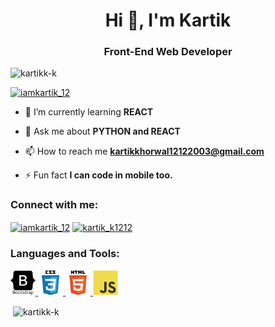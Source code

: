 <h1 align="center">Hi 👋, I'm Kartik</h1>
<h3 align="center">Front-End Web Developer</h3>

<p align="left"> <img src="https://komarev.com/ghpvc/?username=kartikk-k&label=Profile%20views&color=0e75b6&style=flat" alt="kartikk-k" /> </p>

<p align="left"> <a href="https://twitter.com/kartik_builds" target="blank"><img src="https://img.shields.io/twitter/follow/kartik_builds?logo=twitter&style=for-the-badge" alt="iamkartik_12" /></a> </p>

- 🌱 I’m currently learning **REACT**

- 💬 Ask me about **PYTHON and REACT**

- 📫 How to reach me **kartikkhorwal12122003@gmail.com**

- ⚡ Fun fact **I can code in mobile too.**

<h3 align="left">Connect with me:</h3>
<p align="left">
<a href="https://twitter.com/iamkartik_12" target="blank"><img align="center" src="https://raw.githubusercontent.com/rahuldkjain/github-profile-readme-generator/master/src/images/icons/Social/twitter.svg" alt="iamkartik_12" height="30" width="40" /></a>
<a href="https://instagram.com/kartik_k1212" target="blank"><img align="center" src="https://raw.githubusercontent.com/rahuldkjain/github-profile-readme-generator/master/src/images/icons/Social/instagram.svg" alt="kartik_k1212" height="30" width="40" /></a>
</p>

<h3 align="left">Languages and Tools:</h3>
<p align="left"> <a href="https://getbootstrap.com" target="_blank"> <img src="https://raw.githubusercontent.com/devicons/devicon/master/icons/bootstrap/bootstrap-plain-wordmark.svg" alt="bootstrap" width="40" height="40"/> </a> <a href="https://www.w3schools.com/css/" target="_blank"> <img src="https://raw.githubusercontent.com/devicons/devicon/master/icons/css3/css3-original-wordmark.svg" alt="css3" width="40" height="40"/> </a> <a href="https://www.w3.org/html/" target="_blank"> <img src="https://raw.githubusercontent.com/devicons/devicon/master/icons/html5/html5-original-wordmark.svg" alt="html5" width="40" height="40"/> </a> <a href="https://developer.mozilla.org/en-US/docs/Web/JavaScript" target="_blank"> <img src="https://raw.githubusercontent.com/devicons/devicon/master/icons/javascript/javascript-original.svg" alt="javascript" width="40" height="40"/> </a> </p>

<p>&nbsp;<img align="center" src="https://github-readme-stats.vercel.app/api?username=kartikk-k&show_icons=true&locale=en" alt="kartikk-k" /></p>
